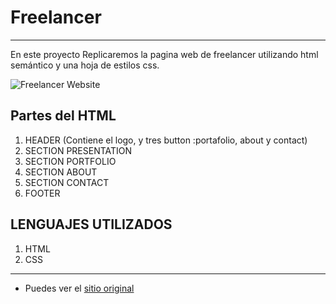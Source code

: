 # Freelancer

***

En este proyecto Replicaremos la pagina web de freelancer utilizando html semántico y una hoja de estilos css.


![Freelancer Website](docs/fullpage.png)

## Partes del HTML

1. HEADER (Contiene el logo, y tres button :portafolio, about y contact)
2. SECTION PRESENTATION
3. SECTION PORTFOLIO
4. SECTION ABOUT
5. SECTION CONTACT
6. FOOTER

## LENGUAJES UTILIZADOS
1. HTML
2. CSS
***
* Puedes ver el [sitio original](https://blackrockdigital.github.io/startbootstrap-freelancer/)
